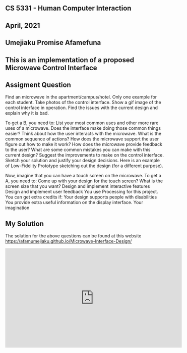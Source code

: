 ## CS 5331 - Human Computer Interaction
## April, 2021
## Umejiaku Promise Afamefuna
## This is an implementation of a proposed Microwave Control Interface
## Assigment Question
Find an microwave in the apartment/campus/hotel. Only one example for each student.
Take photos of the control interface.
Show a gif image of the control interface in operation.
Find the issues with the current design and explain why it is bad.

To get a B, you need to:
List your most common uses and other more rare uses of a microwave. Does the interface make doing those common things easier?
Think about how the user interacts with the microwave. What is the common sequence of actions?
How does the microwave support the user figure out how to make it work?
How does the microwave provide feedback to the user?
What are some common mistakes you can make with this current design?
Suggest the improvements to make on the control interface. Sketch your solution and justify your design decisions.
Here is an example of Low-Fidelity Prototype sketching out the design (for a different purpose).

Now, imagine that you can have a touch screen on the microwave. To get a A, you need to:
Come up with your design for the touch screen? What is the screen size that you want?
Design and implement interactive features
Design and implement user feedback
You use Processing for this project.
You can get extra credits if:
Your design supports people with disabilities
You provide extra useful information on the display interface.
Your imagination

## My Solution
The solution for the above questions can be found at this website<br>
https://afamumejiaku.github.io/Microwave-Interface-Design/

<iframe width="560" height="315" src="https://www.youtube.com/embed/4ss72XnrnDA" title="YouTube video player" frameborder="0" allow="accelerometer; autoplay; clipboard-write; encrypted-media; gyroscope; picture-in-picture" allowfullscreen></iframe>

